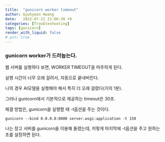 ```yaml
---
title:  "gunicorn worker timeout"
author: Gyuhyeon Hwang
date:   2022-07-21 22:06:30 +9
categories: [Troubleshooting]
tags: [gunicorn]
render_with_liquid: false
# pin: true
---
```

### gunicorn worker가 드러눕는다.

웹 서버를 실행하다 보면, WORKER TIMEOUT을 마주하게 된다.

실행 시간이 너무 오래 걸려서, 자동으로 끝내버린다.

나의 경우 AI모델을 실행해야 해서 특히 더 오래 걸렸다(거의 1분).

그러나 gunicorn에서 기본적으로 제공하는 timeout은 30초.

해결 방법은, gunicorn을 실행할 때 -t옵션을 주는 것이다.

```
gunicorn --bind 0.0.0.0:8000 server.wsgi:application -t 150
```

나는 장고 서버를 gunicorn을 이용해 돌렸는데, 저렇게 마지막에 -t옵션을 주고 원하는 초를 설정하면 된다.